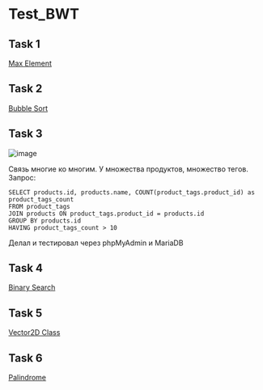 # Test_BWT

## Task 1

[Max Element](src/main/kotlin/task_1/MaxElement.kt)

## Task 2

[Bubble Sort](src/main/kotlin/task_2/BubleSort.kt)

## Task 3

![image](https://i.imgur.com/qMwCzGN.png)

Связь многие ко многим. У множества продуктов, множество тегов.
Запрос: 
```
SELECT products.id, products.name, COUNT(product_tags.product_id) as product_tags_count
FROM product_tags
JOIN products ON product_tags.product_id = products.id
GROUP BY products.id
HAVING product_tags_count > 10
```

Делал и тестировал через phpMyAdmin и MariaDB

## Task 4

[Binary Search](src/main/kotlin/task_4/BinarySearch.kt)

## Task 5

[Vector2D Class](src/main/kotlin/task_5/Vector2D.kt)

## Task 6

[Palindrome](src/main/kotlin/task_6/Palindrome.kt)
